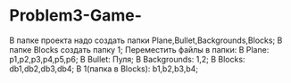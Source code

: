 # Problem3-Game-
В папке проекта надо создать папки Plane,Bullet,Backgrounds,Blocks;
В папке Blocks создать папку 1;
Переместить файлы в папки:
В Plane: p1,p2,p3,p4,p5,p6;
В Bullet: Пуля;
В Backgrounds: 1,2;
В Blocks: db1,db2,db3,db4;
В 1(папка в Blocks): b1,b2,b3,b4;
